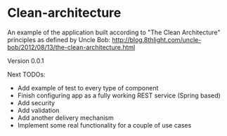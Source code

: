 Clean-architecture
==================

An example of the application built according to "The Clean Architecture" principles as defined by Uncle Bob:
http://blog.8thlight.com/uncle-bob/2012/08/13/the-clean-architecture.html

Version 0.0.1

Next TODOs:
* Add example of test to every type of component
* Finish configuring app as a fully working REST service (Spring based)
* Add security
* Add validation
* Add another delivery mechanism
* Implement some real functionality for a couple of use cases
 
 
